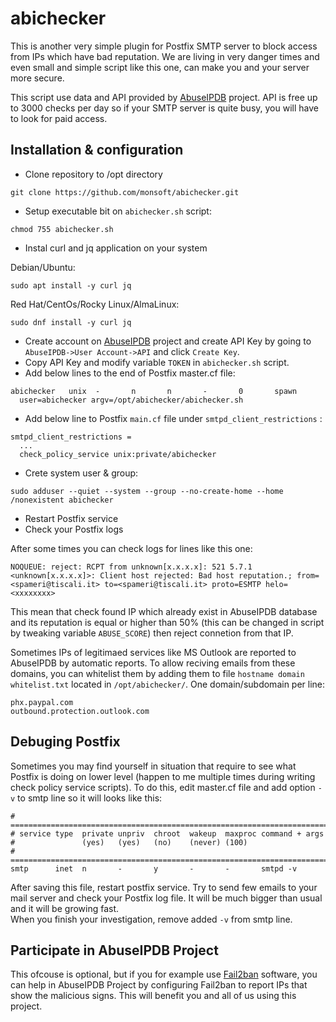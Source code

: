 # abichecker

This is another very simple plugin for Postfix SMTP server to block access from IPs which have bad reputation. We are living in very danger times and even small and simple script like this one, can make you and your server more secure.

This script use data and API provided by <a href="https://www.abuseipdb.com" target="_blank">AbuseIPDB</a> project. API is free up to 3000 checks per day so if your SMTP server is quite busy, you will have to look for paid access.

## Installation & configuration ##

* Clone repository to /opt directory
```
git clone https://github.com/monsoft/abichecker.git
```
* Setup executable bit on `abichecker.sh` script:
```
chmod 755 abichecker.sh
```
* Instal curl and jq application on your system

Debian/Ubuntu:
```
sudo apt install -y curl jq
```
Red Hat/CentOs/Rocky Linux/AlmaLinux:
```
sudo dnf install -y curl jq
```
* Create account on <a href="https://www.abuseipdb.com" target="_blank">AbuseIPDB</a> project and create API Key by going to `AbuseIPDB->User Account->API` and click `Create Key`.
* Copy API Key and modify variable `TOKEN` in `abichecker.sh` script.
* Add below lines to the end of Postfix master.cf file:
```
abichecker   unix  -       n       n       -       0       spawn
  user=abichecker argv=/opt/abichecker/abichecker.sh
```
* Add below line to Postfix `main.cf` file under `smtpd_client_restrictions` :
```
smtpd_client_restrictions = 
  ...
  check_policy_service unix:private/abichecker
```
* Crete system user & group:
```
sudo adduser --quiet --system --group --no-create-home --home /nonexistent abichecker
```
* Restart Postfix service
* Check your Postfix logs

After some times you can check logs for lines like this one:
```
NOQUEUE: reject: RCPT from unknown[x.x.x.x]: 521 5.7.1 <unknown[x.x.x.x]>: Client host rejected: Bad host reputation.; from=<spameri@tiscali.it> to=<spameri@tiscali.it> proto=ESMTP helo=<xxxxxxxx>
```
This mean that check found IP which already exist in AbuseIPDB database and its reputation is equal or higher than 50% (this can be changed in script by tweaking variable `ABUSE_SCORE`) then reject connetion from that IP. 

Sometimes IPs of legitimaed services like MS Outlook are reported to AbuseIPDB by automatic reports. To allow reciving emails from these domains, you can whitelist them by adding them to file `hostname domain whitelist.txt` located in `/opt/abichecker/`. One domain/subdomain per line:
```
phx.paypal.com
outbound.protection.outlook.com
```

## Debuging Postfix ##

Sometimes you may find yourself in situation that require to see what Postfix is doing on lower level (happen to me multiple times during writing check policy service scripts). To do this, edit master.cf file and add option `-v` to smtp line so it will looks like this:
```
# ==========================================================================
# service type  private unpriv  chroot  wakeup  maxproc command + args
#               (yes)   (yes)   (no)    (never) (100)
# ==========================================================================
smtp      inet  n       -       y       -       -       smtpd -v
```
After saving this file, restart postfix service. Try to send few emails to your mail server and check your Postfix log file. It will be much bigger than usual and it will be growing fast.<br>
When you finish your investigation, remove added `-v` from smtp line.

## Participate in AbuseIPDB Project ##
This ofcouse is optional, but if you for example use <a href="https://www.fail2ban.org" target="_blank">Fail2ban</a> software, you can help in AbuseIPDB Project by configuring Fail2ban to report IPs that show the malicious signs. This will benefit you and all of us using this project.
